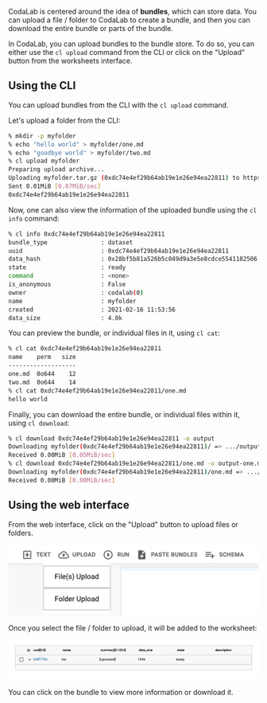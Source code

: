 CodaLab is centered around the idea of **bundles**, which can store data. You can upload a file / folder to CodaLab to create a bundle, and then you can download the entire bundle or parts of the bundle.

In CodaLab, you can upload bundles to the bundle store. To do so, you can either use the `cl upload` command from the CLI or click on the "Upload" button from the worksheets interface.

## Using the CLI

You can upload bundles from the CLI with the `cl upload` command.

Let's upload a folder from the CLI:

``` bash
% mkdir -p myfolder
% echo "hello world" > myfolder/one.md
% echo "goodbye world" > myfolder/two.md
% cl upload myfolder
Preparing upload archive...
Uploading myfolder.tar.gz (0xdc74e4ef29b64ab19e1e26e94ea22811) to https://worksheets-dev.codalab.org
Sent 0.01MiB [0.07MiB/sec]    
0xdc74e4ef29b64ab19e1e26e94ea22811
```

Now, one can also view the information of the uploaded bundle using the `cl info` command:

``` bash
% cl info 0xdc74e4ef29b64ab19e1e26e94ea22811
bundle_type               : dataset
uuid                      : 0xdc74e4ef29b64ab19e1e26e94ea22811
data_hash                 : 0x28bf5b81a526b5c049d9a3e5e8cdce5541182506
state                     : ready
command                   : <none>
is_anonymous              : False
owner                     : codalab(0)
name                      : myfolder
created                   : 2021-02-16 11:53:56
data_size                 : 4.0k
```

You can preview the bundle, or individual files in it, using `cl cat`:

``` bash
% cl cat 0xdc74e4ef29b64ab19e1e26e94ea22811
name    perm   size
-------------------
one.md  0o644    12
two.md  0o644    14
% cl cat 0xdc74e4ef29b64ab19e1e26e94ea22811/one.md
hello world
```

Finally, you can download the entire bundle, or individual files within it, using `cl download`:

``` bash
% cl download 0xdc74e4ef29b64ab19e1e26e94ea22811 -o output
Downloading myfolder(0xdc74e4ef29b64ab19e1e26e94ea22811)/ => .../output
Received 0.00MiB [0.05MiB/sec] 
% cl download 0xdc74e4ef29b64ab19e1e26e94ea22811/one.md -o output-one.md
Downloading myfolder(0xdc74e4ef29b64ab19e1e26e94ea22811)/one.md => .../output-one.md
Received 0.00MiB [0.00MiB/sec]
```

## Using the web interface

From the web interface, click on the "Upload" button to upload files or folders.

![upload](../../images/upload.png)

Once you select the file / folder to upload, it will be added to the worksheet:

![uploaded](../../images/uploaded.png)

You can click on the bundle to view more information or download it.